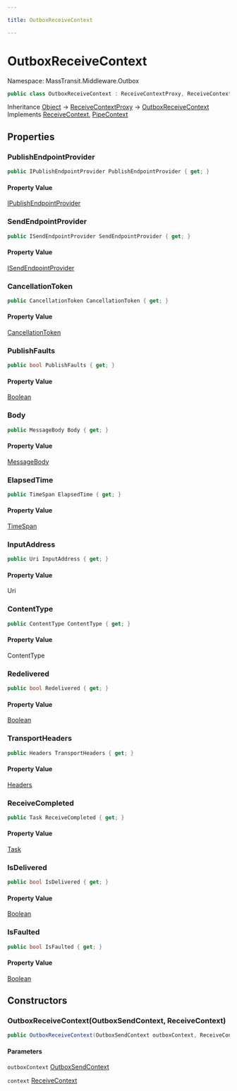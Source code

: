 ```yaml
---

title: OutboxReceiveContext

---
```


# OutboxReceiveContext

Namespace: MassTransit.Middleware.Outbox

```csharp
public class OutboxReceiveContext : ReceiveContextProxy, ReceiveContext, PipeContext
```

Inheritance [Object](https://learn.microsoft.com/en-us/dotnet/api/system.object) → [ReceiveContextProxy](../masstransit-context/receivecontextproxy) → [OutboxReceiveContext](../masstransit-middleware-outbox/outboxreceivecontext)<br/>
Implements [ReceiveContext](../../masstransit-abstractions/masstransit/receivecontext), [PipeContext](../../masstransit-abstractions/masstransit/pipecontext)

## Properties

### **PublishEndpointProvider**

```csharp
public IPublishEndpointProvider PublishEndpointProvider { get; }
```

#### Property Value

[IPublishEndpointProvider](../../masstransit-abstractions/masstransit/ipublishendpointprovider)<br/>

### **SendEndpointProvider**

```csharp
public ISendEndpointProvider SendEndpointProvider { get; }
```

#### Property Value

[ISendEndpointProvider](../../masstransit-abstractions/masstransit/isendendpointprovider)<br/>

### **CancellationToken**

```csharp
public CancellationToken CancellationToken { get; }
```

#### Property Value

[CancellationToken](https://learn.microsoft.com/en-us/dotnet/api/system.threading.cancellationtoken)<br/>

### **PublishFaults**

```csharp
public bool PublishFaults { get; }
```

#### Property Value

[Boolean](https://learn.microsoft.com/en-us/dotnet/api/system.boolean)<br/>

### **Body**

```csharp
public MessageBody Body { get; }
```

#### Property Value

[MessageBody](../../masstransit-abstractions/masstransit/messagebody)<br/>

### **ElapsedTime**

```csharp
public TimeSpan ElapsedTime { get; }
```

#### Property Value

[TimeSpan](https://learn.microsoft.com/en-us/dotnet/api/system.timespan)<br/>

### **InputAddress**

```csharp
public Uri InputAddress { get; }
```

#### Property Value

Uri<br/>

### **ContentType**

```csharp
public ContentType ContentType { get; }
```

#### Property Value

ContentType<br/>

### **Redelivered**

```csharp
public bool Redelivered { get; }
```

#### Property Value

[Boolean](https://learn.microsoft.com/en-us/dotnet/api/system.boolean)<br/>

### **TransportHeaders**

```csharp
public Headers TransportHeaders { get; }
```

#### Property Value

[Headers](../../masstransit-abstractions/masstransit/headers)<br/>

### **ReceiveCompleted**

```csharp
public Task ReceiveCompleted { get; }
```

#### Property Value

[Task](https://learn.microsoft.com/en-us/dotnet/api/system.threading.tasks.task)<br/>

### **IsDelivered**

```csharp
public bool IsDelivered { get; }
```

#### Property Value

[Boolean](https://learn.microsoft.com/en-us/dotnet/api/system.boolean)<br/>

### **IsFaulted**

```csharp
public bool IsFaulted { get; }
```

#### Property Value

[Boolean](https://learn.microsoft.com/en-us/dotnet/api/system.boolean)<br/>

## Constructors

### **OutboxReceiveContext(OutboxSendContext, ReceiveContext)**

```csharp
public OutboxReceiveContext(OutboxSendContext outboxContext, ReceiveContext context)
```

#### Parameters

`outboxContext` [OutboxSendContext](../masstransit-middleware/outboxsendcontext)<br/>

`context` [ReceiveContext](../../masstransit-abstractions/masstransit/receivecontext)<br/>
